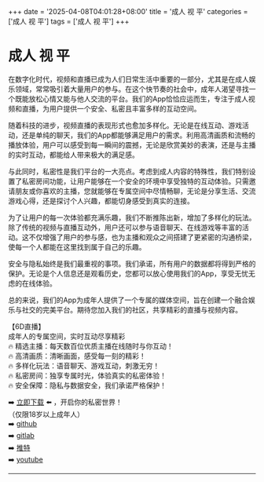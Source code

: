 +++
date = '2025-04-08T04:01:28+08:00'
title = '成人 视 平'
categories = ['成人 视 平']
tags = ['成人 视 平']
+++

# 成人 视 平

在数字化时代，视频和直播已成为人们日常生活中重要的一部分，尤其是在成人娱乐领域，常常吸引着大量用户的参与。在这个快节奏的社会中，成年人渴望寻找一个既能放松心情又能与他人交流的平台。我们的App恰恰应运而生，专注于成人视频和直播，为用户提供一个安全、私密且丰富多样的互动空间。

随着科技的进步，视频直播的表现形式也愈加多样化。无论是在线互动、游戏活动，还是单纯的聊天，我们的App都能够满足用户的需求。利用高清画质和流畅的播放体验，用户可以感受到每一瞬间的震撼，无论是欣赏美妙的表演，还是与主播的实时互动，都能给人带来极大的满足感。

与此同时，私密性是我们平台的一大亮点。考虑到成人内容的特殊性，我们特别设置了私密房间功能，让用户能够在一个安全的环境中享受独特的互动体验。只需邀请朋友或你喜欢的主播，您就能够在专属空间中尽情畅聊，无论是分享生活、交流游戏心得，还是探讨个人兴趣，都能切身感受到真实的连接。

为了让用户的每一次体验都充满乐趣，我们不断推陈出新，增加了多样化的玩法。除了传统的视频与直播互动外，用户还可以参与语音聊天、在线游戏等丰富的活动。这不仅增强了用户的参与感，也为主播和观众之间搭建了更紧密的沟通桥梁，使每一个人都能在这里找到属于自己的乐趣。

安全与隐私始终是我们最重视的事项。我们承诺，所有用户的数据都将得到严格的保护。无论是个人信息还是观看历史，您都可以放心使用我们的App，享受无忧无虑的在线体验。

总的来说，我们的App为成年人提供了一个专属的媒体空间，旨在创建一个融合娱乐与社交的完美平台。期待您加入我们的社区，共享精彩的直播与视频内容。

【6D直播】  
成年人的专属空间，实时互动尽享精彩  
🔥 精选主播：每天数百位优质主播在线随时与你互动！  
🔥 高清画质：清晰画面，感受每一刻的精彩！  
🔥 多样化玩法：语音聊天、游戏互动，刺激无穷！  
🔥 私密房间：独享专属时光，体验真实的私密体验！  
🔥 安全保障：隐私与数据安全，我们承诺严格保护！  

➡️ [立即下载](https://down123.s3.ap-east-1.amazonaws.com/down/down.html?channelCode=blog) ⬅️ ，开启你的私密世界！  
（仅限18岁以上成年人）  
➡️ [github](https://aldult-live.github.io/)  
➡️ [gitlab](https://seo-09598d.gitlab.io/)  
➡️ [推特](https://x.com/wegame33)  
➡️ [youtube](https://www.youtube.com/@6Dlive)

---
